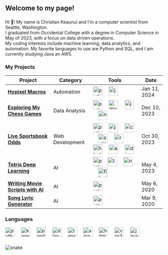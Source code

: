 <h2 align="left">Welcome to my page!</h2>

###
Hi 👋! My name is Christian Keaunui and I'm a computer scientist from Seattle, Washington.  
I graduated from Occidental College with a degree in Computer Science in May of 2023, with a focus on data driven operations.  
My coding interests include machine learning, data analytics, and automation. 
My favorite languages to use are Python and SQL, and I am currently studying Java an AWS.   

<h3>My Projects</h3>
<table>
  <thead>
    <tr>
      <th>Project</th>
      <th>Category</th>
      <th>Tools</th>
      <th>Date</th>
    </tr>
  </thead>
  <tbody>
    <tr>
      <td>
        <a href="https://github.com/ckeaunui/Hypixel_Macros">
          <b>Hypixel Macros</b>
        </a>
      </td>
      <td>Automation</td>
      <td>
        <img src="https://cdn.jsdelivr.net/gh/devicons/devicon/icons/python/python-original.svg" height="30" alt="python logo"  />
        <img width="12" />
        <img src="https://cdn.jsdelivr.net/gh/devicons/devicon/icons/java/java-original.svg" height="30" alt="java logo"  />
      </td>
      <td> Jan 11, 2024</td>
    </tr>
    <tr>
      <td>
        <a href="https://github.com/ckeaunui/Chess-history">
          <b>Exploring My Chess Games</b>
        </a>
      </td>
      <td>Data Analysis</td>
      <td>
          <img src="https://cdn.jsdelivr.net/gh/devicons/devicon/icons/python/python-original.svg" height="30" alt="python logo"  />
          <img width="12" />
          <img src="https://cdn.jsdelivr.net/gh/devicons/devicon/icons/mongodb/mongodb-original.svg" height="30" alt="mongodb logo"  />
          <img width="12" />
          <img src="https://cdn.jsdelivr.net/gh/devicons/devicon/icons/jupyter/jupyter-original.svg" height="30" alt="jupyter logo"  />
          <img width="12" />
          <img src="https://cdn.jsdelivr.net/gh/devicons/devicon/icons/numpy/numpy-original.svg" height="30" alt="numpy logo"  />
      </td>
      <td>Dec 10, 2023</td>
    </tr>
    <tr>
      <td>
        <a href="https://github.com/ckeaunui/sportsbook-final">
          <b>Live Sportsbook Odds</b>
        </a>
      </td>
      <td>Web Development</td>
      <td>
          <img src="https://cdn.jsdelivr.net/gh/devicons/devicon/icons/python/python-original.svg" height="30" alt="python logo"  />
          <img width="12" />
          <img src="https://cdn.jsdelivr.net/gh/devicons/devicon/icons/javascript/javascript-original.svg" height="30" alt="javascript logo"  />
          <img width="12" />
          <img src="https://cdn.jsdelivr.net/gh/devicons/devicon/icons/css3/css3-original.svg" height="30" alt="css3 logo"  />
          <img width="12" />
          <img src="https://cdn.jsdelivr.net/gh/devicons/devicon/icons/sqlite/sqlite-original.svg" height="30" alt="sqlite logo"  />
          <img width="12" />
          <img src="https://cdn.jsdelivr.net/gh/devicons/devicon/icons/react/react-original.svg" height="30" alt="react logo"  />
          <img width="12" />
          <img src="https://cdn.jsdelivr.net/gh/devicons/devicon/icons/html5/html5-original.svg" height="30" alt="html5 logo"  />
          <img width="12" />
          <img src="https://cdn.jsdelivr.net/gh/devicons/devicon/icons/amazonwebservices/amazonwebservices-original.svg" height="30" alt="amazonwebservices logo"  />
          <img width="12" />
          <img src="https://cdn.jsdelivr.net/gh/devicons/devicon/icons/django/django-plain.svg" height="30" alt="django logo"  />
      </td>
      <td>Oct 30, 2023</td>
    </tr>
    <tr>
      <td>
        <a href="https://github.com/ckeaunui/TetrisAI">
          <b>Tetris Deep Learning</b>
        </a>
      </td>
      <td>AI</td>
      <td>
        <img src="https://cdn.jsdelivr.net/gh/devicons/devicon/icons/python/python-original.svg" height="30" alt="python logo"  />
        <img width="12" /><img src="https://cdn.jsdelivr.net/gh/devicons/devicon/icons/tensorflow/tensorflow-original.svg" height="30" alt="tensorflow logo"  />
        <img width="12" />
        <img src="https://cdn.jsdelivr.net/gh/devicons/devicon/icons/numpy/numpy-original.svg" height="30" alt="numpy logo"  />
        <img width="12" />
        <img src="https://cdn.jsdelivr.net/gh/devicons/devicon/icons/filezilla/filezilla-plain.svg" height="30" alt="filezilla logo"  />
      </td>
      <td>May 4, 2023</td>
    </tr>
    <tr>
      <td>
        <a href="https://github.com/ckeaunui/NLP-Final-Project/blob/master/movie_script_parser.py">
          <b>Writing Movie Scripts with AI</b>
        </a>
      </td>
      <td>AI</td>
      <td>
        <img src="https://cdn.jsdelivr.net/gh/devicons/devicon/icons/python/python-original.svg" height="30" alt="python logo"  />
        <img width="12" />
      </td>
      <td>May 6, 2020</td>
    </tr>
    <tr>
      <td>
        <a href="https://github.com/ckeaunui/Song_Lyric_Generator">
          <b>Song Lyric Generator</b>
        </a>
      </td>
      <td>AI</td>
      <td>
        <img src="https://cdn.jsdelivr.net/gh/devicons/devicon/icons/python/python-original.svg" height="30" alt="python logo"  />
        <img width="12" />
      </td>
      <td>Mar 9, 2020</td>
    </tr>
    
    
    
  </tbody>
</table>


###
<h3>Languages</h3>

<div align="left">
  <img src="https://cdn.jsdelivr.net/gh/devicons/devicon/icons/python/python-original.svg" height="30" alt="python logo"  />
  <img width="12" />
  <img src="https://cdn.jsdelivr.net/gh/devicons/devicon/icons/kaggle/kaggle-original.svg" height="30" alt="kaggle logo"  />
  <img width="12" />
  <img src="https://cdn.jsdelivr.net/gh/devicons/devicon/icons/pandas/pandas-original.svg" height="30" alt="pandas logo"  />
  <img width="12" />
  <img src="https://cdn.jsdelivr.net/gh/devicons/devicon/icons/django/django-plain.svg" height="30" alt="django logo"  />
  <img width="12" />
  <img src="https://cdn.jsdelivr.net/gh/devicons/devicon/icons/tensorflow/tensorflow-original.svg" height="30" alt="tensorflow logo"  />
  <img width="12" />
  <img src="https://cdn.jsdelivr.net/gh/devicons/devicon/icons/amazonwebservices/amazonwebservices-original.svg" height="30" alt="amazonwebservices logo"  />
  <img width="12" />
  <img src="https://cdn.jsdelivr.net/gh/devicons/devicon/icons/html5/html5-original.svg" height="30" alt="html5 logo"  />
  <img width="12" />
  <img src="https://cdn.jsdelivr.net/gh/devicons/devicon/icons/css3/css3-original.svg" height="30" alt="css3 logo"  />
  <img width="12" />
  <img src="https://cdn.jsdelivr.net/gh/devicons/devicon/icons/javascript/javascript-original.svg" height="30" alt="javascript logo"  />
</div>

###

![snake](https://github.com/ckeaunui/ckeaunui/assets/47498710/e95f9290-61e7-457a-a6e5-33f9c30f0330)

###

